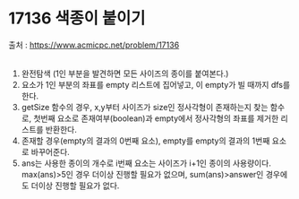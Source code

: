 # 17136 색종이 붙이기
출처 : https://www.acmicpc.net/problem/17136 <br><br>

1. 완전탐색 (1인 부분을 발견하면 모든 사이즈의 종이를 붙여본다.) <br>
2. 요소가 1인 부분의 좌표를 empty 리스트에 집어넣고, 이 empty가 빌 때까지 dfs를 한다. <br>
3. getSize 함수의 경우, x,y부터 사이즈가 size인 정사각형이 존재하는지 찾는 함수로, 첫번째 요소로 존재여부(boolean)과 empty에서 정사각형의 좌표를 
제거한 리스트를 반환한다. <br>
4. 존재할 경우(empty의 결과의 0번째 요소), empty를 empty의 결과의 1번째 요소로 바꾸어준다. <br>
5. ans는 사용한 종이의 개수로 i번째 요소는 사이즈가 i+1인 종이의 사용량이다. max(ans)>5인 경우 더이상 진행할 필요가 없으며, sum(ans)>answer인 경우에도
 더이상 진행할 필요가 없다.
